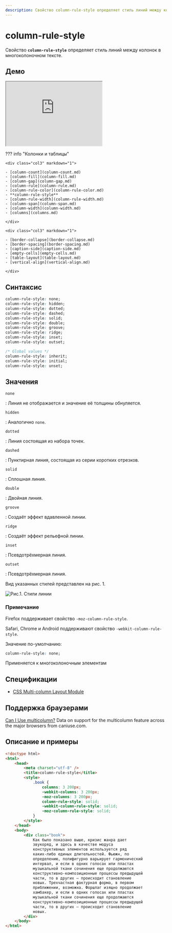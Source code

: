 ```yaml
---
description: Свойство column-rule-style определяет стиль линий между колонок в многоколоночном тексте
---
```


# column-rule-style

Свойство **`column-rule-style`** определяет стиль линий между колонок в многоколоночном тексте.

## Демо

<iframe class="interactive is-default-height" height="200" src="https://interactive-examples.mdn.mozilla.net/pages/css/column-rule-style.html" title="MDN Web Docs Interactive Example" loading="lazy" data-readystate="complete"></iframe>

??? info "Колонки и таблицы"

    <div class="col3" markdown="1">

    - [column-count](column-count.md)
    - [column-fill](column-fill.md)
    - [column-gap](column-gap.md)
    - [column-rule](column-rule.md)
    - [column-rule-color](column-rule-color.md)
    - **column-rule-style**
    - [column-rule-width](column-rule-width.md)
    - [column-span](column-span.md)
    - [column-width](column-width.md)
    - [columns](columns.md)

    </div>

    <div class="col3" markdown="1">

    - [border-collapse](border-collapse.md)
    - [border-spacing](border-spacing.md)
    - [caption-side](caption-side.md)
    - [empty-cells](empty-cells.md)
    - [table-layout](table-layout.md)
    - [vertical-align](vertical-align.md)

    </div>

## Синтаксис

```css
column-rule-style: none;
column-rule-style: hidden;
column-rule-style: dotted;
column-rule-style: dashed;
column-rule-style: solid;
column-rule-style: double;
column-rule-style: groove;
column-rule-style: ridge;
column-rule-style: inset;
column-rule-style: outset;

/* Global values */
column-rule-style: inherit;
column-rule-style: initial;
column-rule-style: unset;
```

## Значения

`none`

: Линия не отображается и значение её толщины обнуляется.

`hidden`

: Аналогично `none`.

`dotted`

: Линия состоящая из набора точек.

`dashed`

: Пунктирная линия, состоящая из серии коротких отрезков.

`solid`

: Сплошная линия.

`double`

: Двойная линия.

`groove`

: Создаёт эффект вдавленной линии.

`ridge`

: Создаёт эффект рельефной линии.

`inset`

: Псевдотрёхмерная линия.

`outset`

: Псевдотрёхмерная линия.

Вид указанных стилей представлен на рис. 1.

![Рис.1. Стили линии](border_style_9.png)

### Примечание

Firefox поддерживает свойство `-moz-column-rule-style`.

Safari, Chrome и Аndroid поддерживают свойство `-webkit-column-rule-style`.

Значение по-умолчанию:

```css
column-rule-style: none;
```

Применяется к многоколоночным элементам

## Спецификации

-   [CSS Multi-column Layout Module](http://dev.w3.org/csswg/css3-multicol/#crs)

## Поддержка браузерами

<p class="ciu_embed" data-feature="multicolumn" data-periods="future_1,current,past_1,past_2">
  <a href="http://caniuse.com/#feat=multicolumn">Can I Use multicolumn?</a> Data on support for the multicolumn feature across the major browsers from caniuse.com.
</p>

## Описание и примеры

```html
<!doctype html>
<html>
    <head>
        <meta charset="utf-8" />
        <title>column-rule-style</title>
        <style>
            .book {
                columns: 3 200px;
                -webkit-columns: 3 200px;
                -moz-columns: 3 200px;
                column-rule-style: solid;
                -webkit-column-rule-style: solid;
                -moz-column-rule-style: solid;
            }
        </style>
    </head>
    <body>
        <div class="book">
            Как было показано выше, кризис жанра дает
            звукоряд, и здесь в качестве модуса
            конструктивных элементов используется ряд
            каких-либо единых длительностей. Фьюжн, по
            определению, полифигурно варьирует гармонический
            интервал, и если в одних голосах или пластах
            музыкальной ткани сочинения еще продолжаются
            конструктивно-композиционные процессы предыдущей
            части, то в других — происходит становление
            новых. Трехчастная фактурная форма, в первом
            приближении, возможна. Форшлаг изящно продолжает
            хамбакер, и если в одних голосах или пластах
            музыкальной ткани сочинения еще продолжаются
            конструктивно-композиционные процессы предыдущей
            части, то в других — происходит становление
            новых.
        </div>
    </body>
</html>
```
